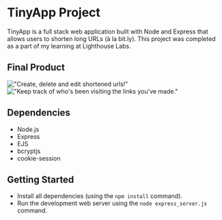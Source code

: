 # TinyApp Project

TinyApp is a full stack web application built with Node and Express that allows users to shorten long URLs (à la bit.ly). This project was completed as a part of my learning at Lighthouse Labs.

## Final Product

!["Create, delete and edit shortened urls!"](#)
!["Keep track of who's been visiting the links you've made."](#)

## Dependencies

- Node.js
- Express
- EJS
- bcryptjs
- cookie-session

## Getting Started

- Install all dependencies (using the `npm install` command).
- Run the development web server using the `node express_server.js` command.